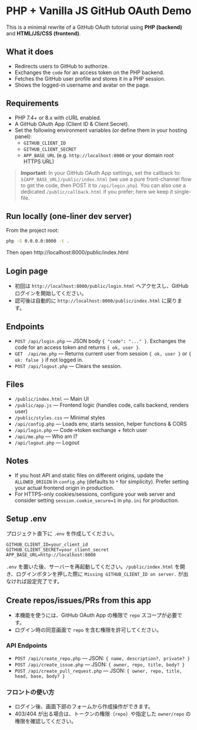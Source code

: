 # PHP + Vanilla JS GitHub OAuth Demo

This is a minimal rewrite of a GitHub OAuth tutorial using **PHP (backend)** and **HTML/JS/CSS (frontend)**.

## What it does
- Redirects users to GitHub to authorize.
- Exchanges the `code` for an access token on the PHP backend.
- Fetches the GitHub user profile and stores it in a PHP session.
- Shows the logged-in username and avatar on the page.

## Requirements
- PHP 7.4+ or 8.x with cURL enabled.
- A GitHub OAuth App (Client ID & Client Secret).
- Set the following environment variables (or define them in your hosting panel):
  - `GITHUB_CLIENT_ID`
  - `GITHUB_CLIENT_SECRET`
  - `APP_BASE_URL` (e.g. `http://localhost:8000` or your domain root HTTPS URL)

> **Important**: In your GitHub OAuth App settings, set the callback to:
> `${APP_BASE_URL}/public/index.html` (we use a pure front-channel flow to get the code, then POST it to `/api/login.php`). You can also use a dedicated `/public/callback.html` if you prefer; here we keep it single-file.

## Run locally (one-liner dev server)
From the project root:
```bash
php -S 0.0.0.0:8000 -t .
```
Then open http://localhost:8000/public/index.html

## Login page
- 初回は `http://localhost:8000/public/login.html` へアクセスし、GitHub ログインを開始してください。
- 認可後は自動的に `http://localhost:8000/public/index.html` に戻ります。

## Endpoints
- `POST /api/login.php` — JSON body `{ "code": "..." }`. Exchanges the code for an access token and returns `{ ok, user }`.
- `GET  /api/me.php` — Returns current user from session `{ ok, user }` or `{ ok: false }` if not logged in.
- `POST /api/logout.php` — Clears the session.

## Files
- `/public/index.html` — Main UI
- `/public/app.js` — Frontend logic (handles code, calls backend, renders user)
- `/public/styles.css` — Minimal styles
- `/api/config.php` — Loads env, starts session, helper functions & CORS
- `/api/login.php` — Code→token exchange + fetch user
- `/api/me.php` — Who am I?
- `/api/logout.php` — Logout

## Notes
- If you host API and static files on different origins, update the `ALLOWED_ORIGIN` in `config.php` (defaults to `*` for simplicity). Prefer setting your actual frontend origin in production.
- For HTTPS-only cookies/sessions, configure your web server and consider setting `session.cookie_secure=1` in `php.ini` for production.

## Setup .env

プロジェクト直下に `.env` を作成してください。

```
GITHUB_CLIENT_ID=your_client_id
GITHUB_CLIENT_SECRET=your_client_secret
APP_BASE_URL=http://localhost:8000
```

`.env` を置いた後、サーバーを再起動してください。`/public/index.html` を開き、ログインボタンを押した際に `Missing GITHUB_CLIENT_ID on server.` が出なければ設定完了です。

## Create repos/issues/PRs from this app

- 本機能を使うには、GitHub OAuth App の権限で `repo` スコープが必要です。
- ログイン時の同意画面で `repo` を含む権限を許可してください。

### API Endpoints
- `POST /api/create_repo.php` — JSON: `{ name, description?, private? }`
- `POST /api/create_issue.php` — JSON: `{ owner, repo, title, body? }`
- `POST /api/create_pull_request.php` — JSON: `{ owner, repo, title, head, base, body? }`

### フロントの使い方
- ログイン後、画面下部のフォームから作成操作ができます。
- 403/404 が出る場合は、トークンの権限（`repo`）や指定した `owner/repo` の権限を確認してください。
